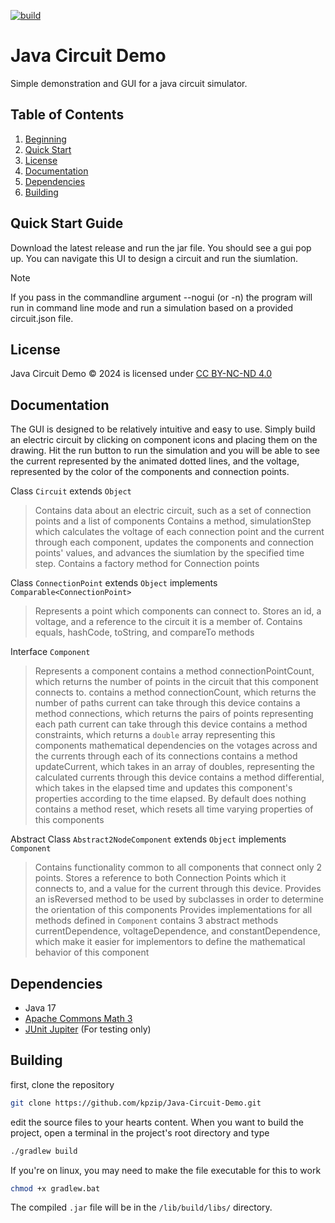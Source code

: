 [![build](https://github.com/kpzip/Java-Circuit-Demo/actions/workflows/gradle.yml/badge.svg)](https://github.com/kpzip/Java-Circuit-Demo/actions/workflows/gradle.yml)

# Java Circuit Demo

Simple demonstration and GUI for a java circuit simulator.

## Table of Contents
1. [Beginning](#java-circuit-demo)
2. [Quick Start](#quick-start-guide)
3. [License](#license)
4. [Documentation](#documentation)
5. [Dependencies](#dependencies)
6. [Building](#building)


## Quick Start Guide

Download the latest release and run the jar file. You should see a gui pop up. You can navigate this UI to design a circuit and run the siumlation.
> [!NOTE]
> If you pass in the commandline argument --nogui (or -n) the program will run in command line mode and run a simulation based on a provided circuit.json file.

## License

Java Circuit Demo © 2024 is licensed under [CC BY-NC-ND 4.0](https://creativecommons.org/licenses/by-nc-nd/4.0/?ref=chooser-v1)

## Documentation

The GUI is designed to be relatively intuitive and easy to use. Simply build an electric circuit by clicking on component icons and placing them on the drawing. Hit the run button to run the simulation and you will be able to see the current represented by the animated dotted lines, and the voltage, represented by the color of the components and connection points.




Class ``Circuit`` extends ``Object``
> Contains data about an electric circuit, such as a set of connection points and a list of components
> Contains a method, simulationStep which calculates the voltage of each connection point and the current through each component, updates the components and connection points' values, and advances the siumlation by the specified time step.
> Contains a factory method for Connection points


Class ``ConnectionPoint`` extends ``Object`` implements ``Comparable<ConnectionPoint>``
> Represents a point which components can connect to.
> Stores an id, a voltage, and a reference to the circuit it is a member of.
> Contains equals, hashCode, toString, and compareTo methods


Interface ``Component``  
> Represents a component
> contains a method connectionPointCount, which returns the number of points in the circuit that this component connects to.
> contains a method connectionCount, which returns the number of paths current can take through this device
> contains a method connections, which returns the pairs of points representing each path current can take through this device
> contains a method constraints, which returns a ``double`` array representing this components mathematical dependencies on the votages across and the currents through each of its connections
> contains a method updateCurrent, which takes in an array of doubles, representing the calculated currents through this device
> contains a method differential, which takes in the elapsed time and updates this component's properties according to the time elapsed. By default does nothing
> contains a method reset, which resets all time varying properties of this components


Abstract Class ``Abstract2NodeComponent`` extends ``Object`` implements ``Component``
> Contains functionality common to all components that connect only 2 points.
> Stores a reference to both Connection Points which it connects to, and a value for the current through this device.
> Provides an isReversed method to be used by subclasses in order to determine the orientation of this components
> Provides implementations for all methods defined in ``Component``
> contains 3 abstract methods currentDependence, voltageDependence, and constantDependence, which make it easier for implementors to define the mathematical behavior of this component


## Dependencies

- Java 17
- [Apache Commons Math 3](https://commons.apache.org/proper/commons-math/)
- [JUnit Jupiter](https://junit.org/junit5/docs/current/user-guide/) (For testing only)

## Building

first, clone the repository
```bash
git clone https://github.com/kpzip/Java-Circuit-Demo.git
```
edit the source files to your hearts content. When you want to build the project, open a terminal in the project's root directory and type
```bash
./gradlew build
```
If you're on linux, you may need to make the file executable for this to work
```bash
chmod +x gradlew.bat
```
The compiled `.jar` file will be in the `/lib/build/libs/` directory.
